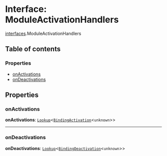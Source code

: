 # Interface: ModuleActivationHandlers

[interfaces](/auto-docs/free-layout-editor/modules/interfaces.md).ModuleActivationHandlers

## Table of contents

### Properties

* [onActivations](/auto-docs/free-layout-editor/interfaces/interfaces.ModuleActivationHandlers.md#onactivations)
* [onDeactivations](/auto-docs/free-layout-editor/interfaces/interfaces.ModuleActivationHandlers.md#ondeactivations)

## Properties

### onActivations

**onActivations**: [`Lookup`](/auto-docs/free-layout-editor/interfaces/interfaces.Lookup.md)<[`BindingActivation`](/auto-docs/free-layout-editor/types/interfaces.BindingActivation.md)<`unknown`>>

***

### onDeactivations

**onDeactivations**: [`Lookup`](/auto-docs/free-layout-editor/interfaces/interfaces.Lookup.md)<[`BindingDeactivation`](/auto-docs/free-layout-editor/types/interfaces.BindingDeactivation.md)<`unknown`>>
